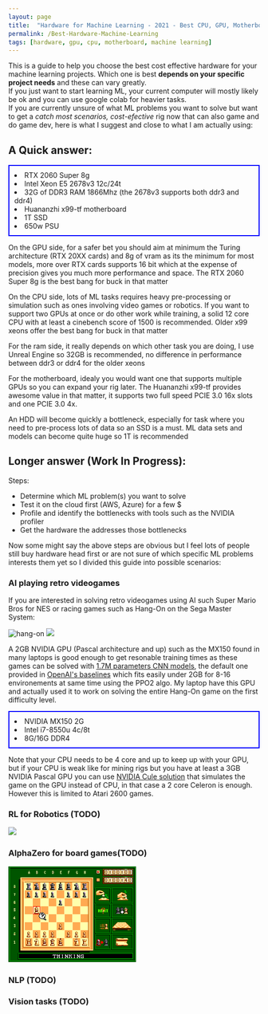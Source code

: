 ```yaml
---
layout: page
title:  "Hardware for Machine Learning - 2021 - Best CPU, GPU, Motherboard guide"
permalink: /Best-Hardware-Machine-Learning
tags: [hardware, gpu, cpu, motherboard, machine learning]
---
```


This is a guide to help you choose the best cost effective hardware for your machine learning projects.
Which one is best **depends on your specific project needs** and these can vary greatly.<br>
If you just want to start learning ML, your current computer will mostly likely be ok and you can use google colab for heavier tasks.
<br>
 If you are currently unsure of what ML problems you want to solve but want to get a *catch most scenarios, cost-efective* rig now that can also game and do game dev, here is what I suggest and close to what I am actually using:

## A Quick answer:

<ul style="list-style-position:inside; padding: 10px; border: 2px solid blue;">
<li>RTX 2060 Super 8g</li>
<li>Intel Xeon E5 2678v3 12c/24t</li>
<li>32G of DDR3 RAM 1866Mhz 
    (the 2678v3 supports both ddr3 and ddr4)</li>
<li>Huananzhi x99-tf motherboard</li>
<li>1T SSD</li>
<li>650w PSU</li>
</ul>

On the GPU side, for a safer bet you should aim at minimum the Turing architecture (RTX 20XX cards) and 8g of vram as its the minimum for most models, more over RTX cards supports 16 bit which at the expense of precision gives you much more performance and space. The RTX 2060 Super 8g is the best bang for buck in that matter<br>

On the CPU side, lots of ML tasks requires heavy pre-processing or simulation such as ones involving video games or robotics. If you want to support two GPUs at once or do other work while training, a solid 12 core CPU with at least a cinebench score of 1500 is recommended. Older x99 xeons offer the best bang for buck in that matter

For the ram side, it really depends on which other task you are doing, I use Unreal Engine so 32GB is recommended, no difference in performance between ddr3 or ddr4 for the older xeons

For the motherboard, idealy you would want one that supports multiple GPUs so you can expand your rig later. The Huananzhi x99-tf provides awesome value in that matter, it supports two full speed PCIE 3.0 16x slots and one PCIE 3.0 4x.

An HDD will become quickly a bottleneck, especially for task where you need to pre-process lots of data so an SSD is a must. ML data sets and models can become quite huge so 1T is recommended


## Longer answer (Work In Progress):

Steps:
*   Determine which ML problem(s) you want to solve
*   Test it on the cloud first (AWS, Azure) for a few $
*   Profile and identify the bottlenecks with tools such as the NVIDIA profiler
*   Get the hardware the addresses those bottlenecks

Now some might say the above steps are obvious but I feel lots of people still buy hardware head first or are not sure of which specific ML problems interests them yet so I divided this guide into possible scenarios:

### AI playing retro videogames

If you are interested in solving retro videogames using AI such Super Mario Bros for NES or racing games such as Hang-On on the Sega Master System: 

![hang-on](/assets/logo.gif)
<img src="./assets/openai_romtool/Level1-4.gif" width="266">

A 2GB NVIDIA GPU (Pascal architecture and up) such as the MX150 found in many laptops is good enough to get resonable training times as these games can be solved with [1.7M parameters CNN models](/Tensorflow-trainable-parameters-count), the default one provided in [OpenAI's baselines](https://www.videogames.ai/2019/01/29/Setup-OpenAI-baselines-retro.html)  which fits easily under 2GB for 8-16 environements at same time using the PPO2 algo. My laptop have this GPU and actually used it to work on solving the entire Hang-On game on the first difficulty level. <br>

<ul style="list-style-position:inside; padding: 10px; border: 2px solid blue;">
<li>NVIDIA MX150 2G</li>
<li>Intel i7-8550u 4c/8t</li>
<li>8G/16G DDR4</li>
</ul>

Note that your CPU needs to be 4 core and up to keep up with your GPU, but if your CPU is weak like for mining rigs but you have at least a 3GB NVIDIA Pascal GPU you can use [NVIDIA Cule solution](https://www.videogames.ai/2020/06/11/Machine-Learning-Mining-Hardware.html) that simulates the game on the GPU instead of CPU, in that case a 2 core Celeron is enough. However this is limited to Atari 2600 games.

### RL for Robotics (TODO)
<img src="./assets/isaacgym/shadowhand.png" width="266">

### AlphaZero for board games(TODO)

![chess](/assets/games/segachess-sms.png)

### NLP (TODO)

### Vision tasks (TODO)